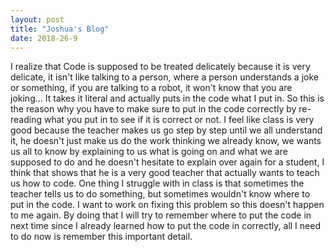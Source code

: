 ```yaml
---
layout: post
title: "Joshua's Blog"
date: 2018-26-9
---
```


I realize that Code is supposed to be treated delicately because it is very delicate, it isn't like talking to a person, where a person understands a joke or something, if you are talking to a robot, it won't know that you are joking... It takes it literal and actually puts in the code what I put in. So this is the reason why you have to make sure to put in the code correctly by re-reading what you put in to see if it is correct or not. I feel like class is very good because the teacher makes us go step by step until we all understand it, he doesn't just make us do the work thinking we already know, we wants us all to know by explaining to us what is going on and what we are supposed to do and he doesn't hesitate to explain over again for a student, I think that shows that he is a very good teacher that actually wants to teach us how to code. One thing I struggle with in class is that sometimes the teacher tells us to do something, but sometimes wouldn't know where to put in the code. I want to work on fixing this problem so this doesn't happen to me again. By doing that I will try to remember where to put the code in next time since I already learned how to put the code in correctly, all I need to do now is remember this important detail.
